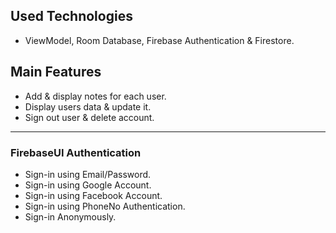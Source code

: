 ## Used Technologies
- ViewModel, Room Database, Firebase Authentication & Firestore. 

## Main Features

- Add & display notes for each user.
- Display users data & update it.
- Sign out user & delete account.

---

### FirebaseUI Authentication
- Sign-in using Email/Password.
- Sign-in using Google Account.
- Sign-in using Facebook Account.
- Sign-in using PhoneNo Authentication.
- Sign-in Anonymously.
